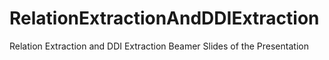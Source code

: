 # RelationExtractionAndDDIExtraction
Relation Extraction and DDI Extraction Beamer Slides of the Presentation
